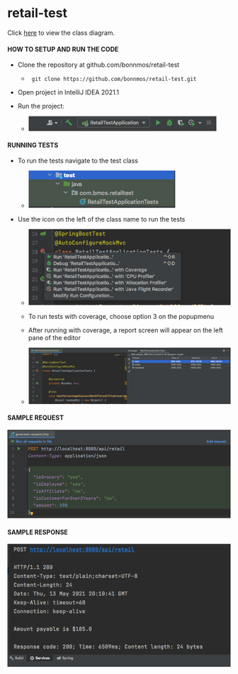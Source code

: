 # retail-test

Click [here](https://drive.google.com/file/d/181UJw_PJ_Nb4Yuo8wlVmIxH0g-itlg94/view?usp=sharing) to view the class diagram.

#### HOW TO SETUP AND RUN THE CODE

* Clone the repository at github.com/bonnmos/retail-test
  * ```  git clone https://github.com/bonnmos/retail-test.git  ```
* Open project in IntelliJ IDEA 2021.1
* Run the project:
  
  * ![GitHub Logo](/run-retail.png)

#### RUNNING TESTS

* To run the tests navigate to the test class

  * ![GitHub Logo](/test-file.png)

* Use the icon on the left of the class name to run the tests 
  * ![GitHub Logo](/run-test-options.png)

  * To run tests with coverage, choose option 3 on the popupmenu

  * After running with coverage, a report screen will appear on the left pane of the editor
  
  * ![GitHub Logo](/coverage-report.png)

#### SAMPLE REQUEST

![GitHub Logo](/request.png)

#### SAMPLE RESPONSE

![GitHub Logo](/response.png)


